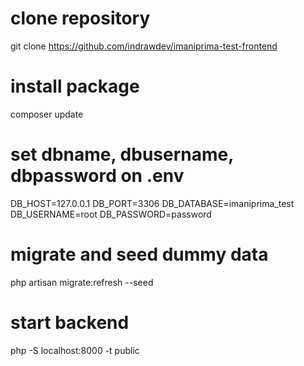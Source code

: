 # clone repository

git clone https://github.com/indrawdev/imaniprima-test-frontend

# install package

composer update

# set dbname, dbusername, dbpassword on .env

DB_HOST=127.0.0.1
DB_PORT=3306
DB_DATABASE=imaniprima_test
DB_USERNAME=root
DB_PASSWORD=password

# migrate and seed dummy data

php artisan migrate:refresh --seed

# start backend

php -S localhost:8000 -t public
